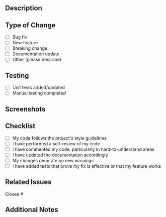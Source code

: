 ## Description
<!-- Provide a brief description of the changes in this PR -->

## Type of Change
<!-- Mark the relevant option(s) with an [x] -->
- [ ] Bug fix
- [ ] New feature
- [ ] Breaking change
- [ ] Documentation update
- [ ] Other (please describe):

## Testing
<!-- Describe the tests you ran and how to reproduce them -->
- [ ] Unit tests added/updated
- [ ] Manual testing completed

## Screenshots
<!-- If applicable, add screenshots to help explain your changes -->

## Checklist
<!-- Mark completed items with an [x] -->
- [ ] My code follows the project's style guidelines
- [ ] I have performed a self-review of my code
- [ ] I have commented my code, particularly in hard-to-understand areas
- [ ] I have updated the documentation accordingly
- [ ] My changes generate no new warnings
- [ ] I have added tests that prove my fix is effective or that my feature works

## Related Issues
<!-- Link any related issues using #issue-number -->
Closes #

## Additional Notes
<!-- Add any additional information that reviewers should know -->
